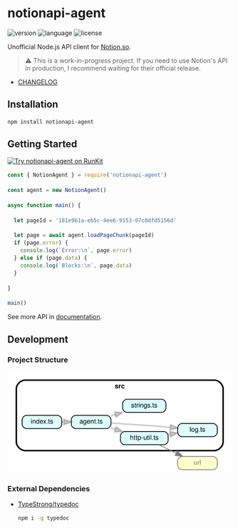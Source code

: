 # notionapi-agent

![version](https://img.shields.io/npm/v/notionapi-agent.svg?style=flat-square&color=007acc&label=version) ![language](https://img.shields.io/badge/language-typescript-blue.svg?style=flat-square) ![license](https://img.shields.io/github/license/dragonman225/notionapi-agent.svg?style=flat-square&label=license&color=08CE5D)

Unofficial Node.js API client for [Notion.so](https://www.notion.so).

> :warning: This is a work-in-progress project. If you need to use Notion's API in production, I recommend waiting for their official release.

* [CHANGELOG](CHANGELOG.md)

## Installation

```bash
npm install notionapi-agent
```

## Getting Started

[![Try notionapi-agent on RunKit](https://badge.runkitcdn.com/notionapi-agent.svg)](https://npm.runkit.com/notionapi-agent)

```typescript
const { NotionAgent } = require('notionapi-agent')

const agent = new NotionAgent()

async function main() {

  let pageId = '181e961a-eb5c-4ee6-9153-07c0dfd5156d'

  let page = await agent.loadPageChunk(pageId)
  if (page.error) {
    console.log(`Error:\n`, page.error)
  } else if (page.data) {
    console.log(`Blocks:\n`, page.data)
  }

}

main()
```

See more API in [documentation](https://notionapi.netlify.com/classes/_index_.notionagent.html).

## Development

### Project Structure

![project structure graph](documentation/dependency-graph.svg)

### External Dependencies

* [TypeStrong/typedoc](https://github.com/TypeStrong/typedoc)

  ```bash
  npm i -g typedoc
  ```